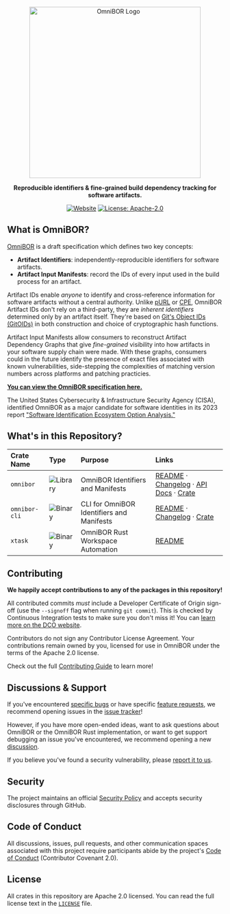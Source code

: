 <div align="center">

<br>

<img alt="OmniBOR Logo" width="400rem" src="https://raw.githubusercontent.com/omnibor/omnibor-rs/main/assets/omnibor-logo.svg">

<br>

__Reproducible identifiers &amp; fine-grained build dependency tracking for software artifacts.__

[![Website](https://img.shields.io/badge/website-omnibor.io-blue)](https://omnibor.io) [![License: Apache-2.0](https://img.shields.io/badge/license-Apache--2.0-blue)](https://github.com/omnibor/omnibor-rs/blob/main/LICENSE)

</div>

## What is OmniBOR?

[OmniBOR][omnibor] is a draft specification which defines two key concepts:

- __Artifact Identifiers__: independently-reproducible identifiers for
  software artifacts.
- __Artifact Input Manifests__: record the IDs of every input used in the
  build process for an artifact.

Artifact IDs enable _anyone_ to identify and cross-reference information for
software artifacts without a central authority. Unlike [pURL][purl] or [CPE][cpe],
OmniBOR Artifact IDs don't rely on a third-party, they are _inherent
identifiers_ determined only by an artifact itself. They're based on
[Git's Object IDs (GitOIDs)][gitoid] in both construction and choice of
cryptographic hash functions.

Artifact Input Manifests allow consumers to reconstruct Artifact Dependency
Graphs that give _fine-grained_ visibility into how artifacts in your
software supply chain were made. With these graphs, consumers could
in the future identify the presence of exact files associated with known
vulnerabilities, side-stepping the complexities of matching version numbers
across platforms and patching practicies.

[__You can view the OmniBOR specification here.__][omnibor_spec]

The United States Cybersecurity & Infrastructure Security Agency (CISA),
identified OmniBOR as a major candidate for software identities
in its 2023 report ["Software Identification Ecosystem Option
Analysis."][cisa_report]

## What's in this Repository?

| Crate Name    | Type                                                      | Purpose                                   | Links                                                                                                           |
|:--------------|:----------------------------------------------------------|:------------------------------------------|:----------------------------------------------------------------------------------------------------------------|
| `omnibor`     | ![Library](https://img.shields.io/badge/Library-darkblue) | OmniBOR Identifiers and Manifests         | [README][omnibor_r] &middot; [Changelog][omnibor_c] &middot; [API Docs][omnibor_d] &middot; [Crate][omnibor_cr] |
| `omnibor-cli` | ![Binary](https://img.shields.io/badge/Binary-darkgreen)  | CLI for OmniBOR Identifiers and Manifests | [README][omnibor_cli_r] &middot; [Changelog][omnibor_cli_c] &middot; [Crate][omnibor_cli_cr]                    |
| `xtask`       | ![Binary](https://img.shields.io/badge/Binary-darkgreen)  | OmniBOR Rust Workspace Automation         | [README][xtask_r]                                                                                               |

## Contributing

__We happily accept contributions to any of the packages in this repository!__

All contributed commits _must_ include a Developer Certificate of Origin
sign-off (use the `--signoff` flag when running `git commit`). This is checked
by Continuous Integration tests to make sure you don't miss it! You can
[learn more on the DCO website][dco].

Contributors do not sign any Contributor License Agreement. Your contributions
remain owned by you, licensed for use in OmniBOR under the terms of the Apache
2.0 license.

Check out the full [Contributing Guide][contributing] to learn more!

## Discussions & Support

If you've encountered [specific bugs][bugs] or have specific
[feature requests][features], we recommend opening issues in the
[issue tracker][issues]!

However, if you have more open-ended ideas, want to ask questions
about OmniBOR or the OmniBOR Rust implementation, or want to get support
debugging an issue you've encountered, we recommend opening a new
[discussion][discussion].

If you believe you've found a security vulnerability, please
[report it to us][vuln].

## Security

The project maintains an official [Security Policy][security] and accepts
security disclosures through GitHub.

## Code of Conduct

All discussions, issues, pull requests, and other communication spaces
associated with this project require participants abide by the project's
[Code of Conduct][coc] (Contributor Covenant 2.0).

## License

All crates in this repository are Apache 2.0 licensed. You can read the full
license text in the [`LICENSE`][license] file.

[contributing]: CONTRIBUTING.md
[cbindgen]: https://github.com/eqrion/cbindgen
[cisa_report]: https://www.cisa.gov/sites/default/files/2023-10/Software-Identification-Ecosystem-Option-Analysis-508c.pdf
[cpe]: https://nvd.nist.gov/products/cpe
[gitoid]: https://git-scm.com/book/en/v2/Git-Internals-Git-Objects
[license]: https://github.com/omnibor/omnibor-rs/blob/main/LICENSE
[omnibor]: https://omnibor.io
[omnibor_cr]: https://crates.io/crates/omnibor
[omnibor_r]: https://github.com/omnibor/omnibor-rs/blob/main/omnibor/README.md
[omnibor_c]: https://github.com/omnibor/omnibor-rs/blob/main/omnibor/CHANGELOG.md
[omnibor_d]: https://docs.rs/crate/omnibor/latest
[omnibor_cli_r]: https://github.com/omnibor/omnibor-rs/blob/main/omnibor-cli/README.md
[omnibor_cli_c]: https://github.com/omnibor/omnibor-rs/blob/main/omnibor-cli/CHANGELOG.md
[omnibor_cli_cr]: https://crates.io/crates/omnibor-cli
[omnibor_spec]: https://github.com/omnibor/spec
[purl]: https://github.com/package-url/purl-spec
[xtask_r]: https://github.com/omnibor/omnibor-rs/blob/main/xtask/README.md
[dco]: https://developercertificate.org/
[security]: https://github.com/omnibor/omnibor-rs/blob/main/SECURITY.md
[coc]: https://github.com/omnibor/omnibor-rs/blob/main/CODE_OF_CONDUCT.md
[bugs]: https://github.com/omnibor/omnibor-rs/issues/new?assignees=&labels=&projects=&template=bug_report.md&title=
[features]: https://github.com/omnibor/omnibor-rs/issues/new?assignees=&labels=&projects=&template=feature_request.md&title=
[issues]: https://github.com/omnibor/omnibor-rs/issues
[discussion]: https://github.com/omnibor/omnibor-rs/discussions
[vuln]: https://github.com/omnibor/omnibor-rs/security/advisories/new
